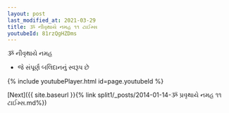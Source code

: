 ```yaml
---
layout: post
last_modified_at: 2021-03-29
title: ૐ નીવૃથાયે નમહ ૧૧ ટાઈમ્સ
youtubeId: 81rzQgHZDms
---
```

 
 
 ૐ નીવૃથાયે નમહ  
 
 -  જે સંપૂર્ણ બલિદાનનું સ્વરૂપ છે 
 
  
 
  
 
 
 
 
 
 


{% include youtubePlayer.html id=page.youtubeId %}
 
[Next]({{ site.baseurl }}{% link  split1/_posts/2014-01-14-ૐ પ્રવૃથાયે નમહ ૧૧ ટાઈમ્સ.md%})
 
